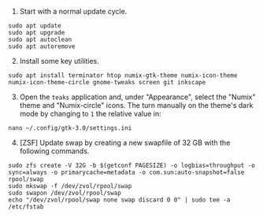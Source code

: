 1. Start with a normal update cycle.

```
sudo apt update
sudo apt upgrade
sudo apt autoclean
sudo apt autoremove
```

2. Install some key utilities.

```
sudo apt install terminator htop numix-gtk-theme numix-icon-theme numix-icon-theme-circle gnome-tweaks screen git inkscape
```

3. Open the `teaks` application and, under "Appearance", select the "Numix" theme and "Numix-circle" icons. The turn manually on the theme's dark mode by changing to `1` the relative value in:

```
nano ~/.config/gtk-3.0/settings.ini
```

4. [ZSF] Update swap by creating a new swapfile of 32 GB with the following commands.

```
sudo zfs create -V 32G -b $(getconf PAGESIZE) -o logbias=throughput -o sync=always -o primarycache=metadata -o com.sun:auto-snapshot=false rpool/swap
sudo mkswap -f /dev/zvol/rpool/swap
sudo swapon /dev/zvol/rpool/swap
echo "/dev/zvol/rpool/swap none swap discard 0 0" | sudo tee -a /etc/fstab
```
